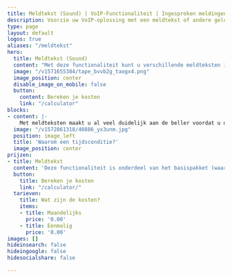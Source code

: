 ```yaml
---
title: Meldtekst (Sound) | VoIP-Functionaliteit | Ingesproken meldingen
description: Voorzie uw VoIP-oplossing met een meldtekst of andere geluidsbestanden. Met meldteksten maakt u uw telefonie een stuk professioneler.
type: page
layout: default
logos: true
aliases: "/meldtekst"
hero:
  title: Meldtekst (Sound)
  content: "Met deze functionaliteit kunt u verschillende meldteksten in uw belplan plaatsen. Denk hierbij aan bijvoorbeeld een welkomst-meldtekst, een tekst wanneer iedereen in gesprek is, meldteksten voor binnen & buiten werktijd en aparte vakantiemeldingen."
  image: "/v1571655384/tape_bvvb2g_taogx4.png"
  image_position: center
  disable_image_on_mobile: false
  button:
    content: Bereken je kosten
    link: "/calculator"
blocks:
- content: |-
    Met meldteksten maakt u al veel duidelijk aan de beller voordat u de beller aan de lijn hebt. De beller weet bijvoorbeeld of hij/zij het juiste nummer heeft gebeld. Ook kunt u bijvoorbeeld belletjes filteren met een keuzemenu i.c.m. verschillende meldteksten.<br><br><a href="https://www.callvoip.nl/ondersteuning/instructie-videos/meldteksten/" class="button">Hoe werkt het?</a>
  image: "/v1572861318/40886_yx3unm.jpg"
  position: image_left
  title: 'Waarom een tijdsconditie?'
  image_position: center
prijzen:
- title: Meldtekst
  content: 'Deze functionaliteit is onderdeel van het basispakket (waar u €7,50 excl. BTW voor betaalt)'
  button:
    title: Bereken je kosten
    link: "/calculator/"
  tarieven:
    title: Wat zijn de kosten?
    items:
    - title: Maandelijks
      price: '0.00'
    - title: Eenmalig
      price: '0.00'
images: []
hideinsearch: false
hideingoogle: false
hidesocialshare: false

---
```

